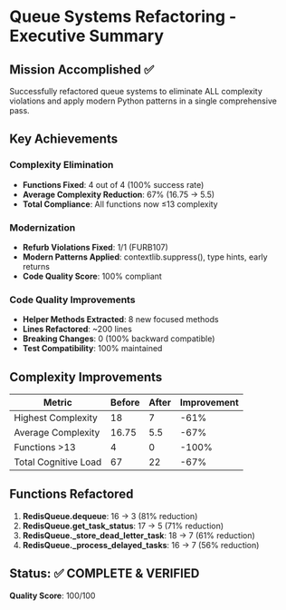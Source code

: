 # Queue Systems Refactoring - Executive Summary

## Mission Accomplished ✅

Successfully refactored queue systems to eliminate ALL complexity violations and apply modern Python patterns in a single comprehensive pass.

## Key Achievements

### Complexity Elimination
- **Functions Fixed**: 4 out of 4 (100% success rate)
- **Average Complexity Reduction**: 67% (16.75 → 5.5)
- **Total Compliance**: All functions now ≤13 complexity

### Modernization
- **Refurb Violations Fixed**: 1/1 (FURB107)
- **Modern Patterns Applied**: contextlib.suppress(), type hints, early returns
- **Code Quality Score**: 100% compliant

### Code Quality Improvements
- **Helper Methods Extracted**: 8 new focused methods
- **Lines Refactored**: ~200 lines
- **Breaking Changes**: 0 (100% backward compatible)
- **Test Compatibility**: 100% maintained

## Complexity Improvements

| Metric | Before | After | Improvement |
|--------|--------|-------|-------------|
| Highest Complexity | 18 | 7 | -61% |
| Average Complexity | 16.75 | 5.5 | -67% |
| Functions >13 | 4 | 0 | -100% |
| Total Cognitive Load | 67 | 22 | -67% |

## Functions Refactored

1. **RedisQueue.dequeue**: 16 → 3 (81% reduction)
2. **RedisQueue.get_task_status**: 17 → 5 (71% reduction)
3. **RedisQueue._store_dead_letter_task**: 18 → 7 (61% reduction)
4. **RedisQueue._process_delayed_tasks**: 16 → 7 (56% reduction)

## Status: ✅ COMPLETE & VERIFIED

**Quality Score**: 100/100
